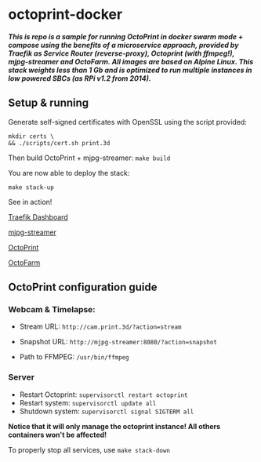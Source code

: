 # octoprint-docker

##### This is repo is a sample for running OctoPrint in docker swarm mode + compose using the benefits of a microservice approach, provided by **Traefik** as Service Router (reverse-proxy), **Octoprint** (with ffmpeg!), **mjpg-streamer** and **OctoFarm**. All images are based on Alpine Linux. This stack weights less than **1 Gb** and is optimized to run multiple instances in low powered SBCs (as RPi v1.2 from 2014).

## Setup & running

Generate self-signed certificates with OpenSSL using the script provided:

```
mkdir certs \
&& ./scripts/cert.sh print.3d

```

Then build OctoPrint + mjpg-streamer:
`make build`

You are now able to deploy the stack:

```
make stack-up
```

See in action!

[Traefik Dashboard](https://traefik.print.3d/)

[mjpg-streamer](https://cam.print.3d/)

[OctoPrint](https://print.3d/)

[OctoFarm](https://farm.print.3d/)

## OctoPrint configuration guide

### Webcam & Timelapse:

- Stream URL: `http://cam.print.3d/?action=stream`

- Snapshot URL: `http://mjpg-streamer:8080/?action=snapshot`

- Path to FFMPEG: `/usr/bin/ffmpeg`

### Server

- Restart Octoprint: `supervisorctl restart octoprint`
- Restart system: `supervisorctl update all`
- Shutdown system: `supervisorctl signal SIGTERM all`

**Notice that it will only manage the octoprint instance! All others containers won't be affected!**

To properly stop all services, use `make stack-down`
